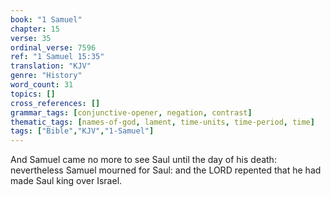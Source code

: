```yaml
---
book: "1 Samuel"
chapter: 15
verse: 35
ordinal_verse: 7596
ref: "1 Samuel 15:35"
translation: "KJV"
genre: "History"
word_count: 31
topics: []
cross_references: []
grammar_tags: [conjunctive-opener, negation, contrast]
thematic_tags: [names-of-god, lament, time-units, time-period, time]
tags: ["Bible","KJV","1-Samuel"]
---
```

And Samuel came no more to see Saul until the day of his death: nevertheless Samuel mourned for Saul: and the LORD repented that he had made Saul king over Israel.
